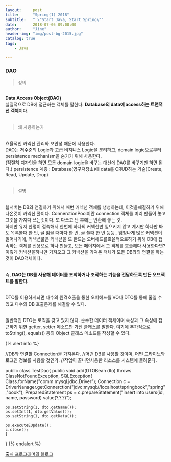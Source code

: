 ```yaml
---
layout:     post
title:      "Spring(1) 2018"
subtitle:   " \"Start Java, Start Spring\""
date:       2018-07-05 09:00:00
author:     "Jine"
header-img: "img/post-bg-2015.jpg"
catalog: true
tags:
	- Java

---
```


### DAO
> 정의

<br><b>Data Access Object(DAO)</b>
<br>실질적으로 DB에 접근하는 객체를 말한다. <b>Database의 data에 access하는  트랜잭션 객체</b>이다.
<br><br>

> 왜 사용하는가

<br>효율적인 커넥션 관리와 보안성 때문에 사용한다.
<br>DAO는 저수준의 Logic과 고급 비지니스 Logic을 분리하고, domain logic으로부터 persistence mechanism을 숨기기 위해 사용한다.
<br>(적절히 디자인을 하면 모든 domain logic을 바꾸는 대신에 DAO를 바꾸기만 하면 된다.)
persistence 계층 : Database(영구저장소)에 data를 CRUD하는 기술(Create, Read, Update, Drop)
<br><br>

> 설명

<br>웹서버는 DB와 연결하기 위해서 매번 커넥션 객체를 생성하는데, 이것을해결하기 위해 나온것이 커넥션 풀이다. ConnerctionPool이란 connection 객체를 미리 만들어 놓고 그것을 가져다 쓰는것이다. 또 다쓰고 난 후에는 반환해 놓는 것.
<br>하지만 유저 한명이 접속해서 한번에 하나의 커넥션만 일으키지 않고 게시판 하나만 봐도 목록볼때 한 번, 글 읽을 때마다 한 번, 글 쓸때 한 번 등등.. 엄청나게 많은 커넥션이 일어나기에, 커넥션풀은 커넥션을 또 한드는 오버헤드를효율적으로하기 위해 DB에 접속하는 객체를 전용으로 하나 만들고, 모든 페이지에서 그 객체를 호출해다 사용한다면?
<br>이렇게 커넥션을하나만 가져오고 그 커넥션을 가져온 객체가 모든 DB와의 연결을 하는 것이 DAO객체이다.

<br>즉, <b>DAO는 DB를 사용해 데이터를 조회하거나 조작하는 기능을 전담하도록 만든 오브젝트를 말한다.</b>

<br>DTO를 이용하게되면 다수의 원격호출을 통한 오버헤드를 VO나 DTO를 통해 줄일 수 있고 다수의 DB 호출문제를 해결할 수 있다.

<br>일반적인 DTO는 로직을 갖고 있지 않다. 순수한 데이터 객체이며 속성과 그 속성에 접근하기 위한 getter, setter 메소드만 가진 클래스를 말한다. 여기에 추가적으로 toString(), equals() 등의 Object 클래스 메소드를 작성할 수 있다.

{% alert info %}

//DB와 연결할 Connection을 가져온다.
//어떤 DB를 사용할 것이며, 어떤 드라이브와 로그인 정보를 사용할 것인가.
//작업이 끝나면사용한 리소스를 시스템에 돌려준다.
    
public class TestDao{
	public  void add(DTOBean dto) throws ClassNotFoundException, SQLException{
    Class.forName("comm.mysql.jdbc.Driver");
    Connection c = DriverNanager.getConnerction("jdvc:mysql://localhost/springbook","spring","book");
    PreparedStatement ps = c.prepareStatement("insert into users(id, name, password) value(?,?,?)");

    ps.setString(1, dto.getName());
    ps.setInt(1, dto.getValue());
    ps.setString(1, dto.getData());
    
    ps.executeEUpdate();
    c.close();
    }
}
{% endalert %}

[출처 프로그래머의 블로그](http://genesis8.tistory.com/214)

